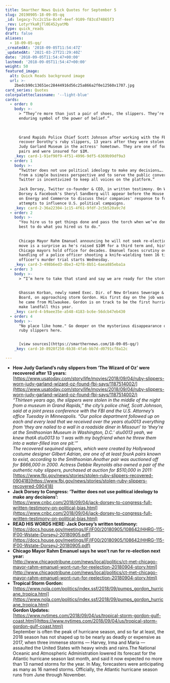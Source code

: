 ```yaml
---
title: Smarther News Quick Quotes for September 5
slug: 20190905-18-09-05-qq
_id: legacy-7cc2c15a-8c4f-4eef-9109-f83cd74865f3
_rev: LotyrYkaRjTl0E452yatMb
type: quick_reads
draft: false
aliases:
  - 18-09-05-qq/
_createdAt: '2018-09-05T11:54:47Z'
_updatedAt: '2021-03-27T21:29:40Z'
date: '2018-09-05T11:54:47+00:00'
lastmod: '2018-09-05T11:54:47+00:00'
weight: 50
featured_image:
  alt: Quick Reads background image
  url: >-
    2bedcb90c13651ec28444916d56c25a866a2f0e12560x1707.jpg
card_series: Quotes
colorpaletteclassname: '--light-blue'
cards:
  - order: 0
    body: >-
      > “They’re more than just a pair of shoes, the slippers. They’re an
      enduring symbol of the power of belief.”  
        
        
        
      Grand Rapids Police Chief Scott Johnson after working with the FBI to
      recover Dorothy's ruby slippers, 13 years after they were stolen from the
      Judy Garland Museum in the actress' hometown. They are one of four known
      pairs and were insured for $1M.
    _key: card-1-91ef90f9-4f51-4996-9df5-6369b99df9a3
  - order: 1
    body: >-
      “Twitter does not use political ideology to make any decisions…. In fact,
      from a simple business perspective and to serve the public conversation,
      Twitter is incentivized to keep all voices on the platform.”  
        
      Jack Dorsey, Twitter co-founder & CEO, in written testimony. On Wednesday,
      Dorsey & Facebook's Sheryl Sandberg will appear before the House Committee
      on Energy and Commerce to discuss their companies' response to foreign
      attempts to influence U.S. political campaigns.
    _key: card-2-36a22304-1c15-4f61-9fdf-2c5b520a9c7d
  - order: 2
    body: >-
      "You hire us to get things done and pass the torch when we’ve done our
      best to do what you hired us to do."  
        
        
      Chicago Mayor Rahm Emanuel announcing he will not seek re-election. The
      move is a surprise as he's raised $10M for a third term and, historically,
      Chicago mayors hold office for decades. Emanuel faces scrutiny over his
      handling of a police officer shooting a knife-wielding teen 16 times. The
      officer's murder trial starts Wednesday.
    _key: card-3-498b6ed3-8be3-42f8-8b51-6aea885eba1a
  - order: 3
    body: >-
      > “I’m here to take that stand and say we are ready for the storm.”  
        
        
      Ghassan Korban, newly named Exec. Dir. of New Orleans Sewerage & Water
      Board, on approaching storm Gordon. His first day on the job was Tuesday;
      he came from Milwaukee. Gordon is on track to be the first hurricane to
      make landfall this year.
    _key: card-4-b9aee35e-a548-4183-bc6e-56dcb47eb430
  - order: 4
    body: >-
      "No place like home." Go deeper on the mysterious disappearance of those
      ruby slippers here.


      [view sources](https://smarthernews.com/18-09-05-qq/)
    _key: card-10-8928f258-6b38-4fa6-bb7d-d0791cf8a12c

---
```

* **How Judy Garland’s ruby slippers from ‘The Wizard of Oz’ were recovered after 13 years:**  
[https://www.usatoday.com/story/life/movies/2018/09/04/ruby-slippers-worn-judy-garland-wizard-oz-found-fbi-says/1187514002/](https://www.usatoday.com/story/life/movies/2018/09/04/ruby-slippers-worn-judy-garland-wizard-oz-found-fbi-says/1187514002/)  
_“Thirteen years ago, the slippers were stolen in the middle of the night from a museum in Grand Rapids,” the city’s police chief, Scott Johnson, said at a joint press conference with the FBI and the U.S. Attorney’s office Tuesday in Minneapolis. “Our police department followed up on each and every lead that we received over the years a\u0013 everything from ‘they are nailed to a wall in a roadside diner in Missouri’ to ‘they’re at the Smithsonian Museum in Washington, D.C.’ a\u0013 yeah, we knew thatA a\u0013 to ‘I was with my boyfriend when he threw them into a water-filled iron ore pit.'”_  
_The recovered sequined slippers, which were created by Hollywood costume designer Gilbert Adrian, are one of at least fourA pairs known to exist, according to the Smithsonian.Another pair was auctioned off for $666,000 in 2000. Actress Debbie Reynolds also owned a pair of the authentic ruby slippers, purchased at auction for $510,000 in 2011:_  
[https://www.fbi.gov/news/stories/stolen-ruby-slippers-recovered-090418](https://www.fbi.gov/news/stories/stolen-ruby-slippers-recovered-090418)
* **Jack Dorsey to Congress: ‘Twitter does not use political ideology to make any decisions’:**  
[https://www.cnbc.com/2018/09/04/jack-dorsey-to-congress-full-written-testimony-on-political-bias.html](https://www.cnbc.com/2018/09/04/jack-dorsey-to-congress-full-written-testimony-on-political-bias.html)
* **READ HIS WORDS HERE: Jack Dorsey’s written testimony:**  
[https://docs.house.gov/meetings/IF/IF00/20180905/108642/HHRG-115-IF00-Wstate-DorseyJ-20180905.pdf](https://docs.house.gov/meetings/IF/IF00/20180905/108642/HHRG-115-IF00-Wstate-DorseyJ-20180905.pdf)
* **Chicago Mayor Rahm Emanuel says he won’t run for re-election next year:**  
[http://www.chicagotribune.com/news/local/politics/ct-met-chicago-mayor-rahm-emanuel-wont-run-for-reelection-20180904-story.html](http://www.chicagotribune.com/news/local/politics/ct-met-chicago-mayor-rahm-emanuel-wont-run-for-reelection-20180904-story.html)
* **Tropical Storm Gordon:**  
[https://www.nola.com/politics/index.ssf/2018/09/pumps_gordon_hurricane_tropica.html](https://www.nola.com/politics/index.ssf/2018/09/pumps_gordon_hurricane_tropica.html)  
**Gordon Updates:**  
[https://www.nytimes.com/2018/09/04/us/tropical-storm-gordon-gulf-coast.html](https://www.nytimes.com/2018/09/04/us/tropical-storm-gordon-gulf-coast.html)  
September is often the peak of hurricane season, and so far at least, the 2018 season has not shaped up to be nearly as deadly or expensive as 2017, when three immense storms — Harvey, Irma and Maria — assaulted the United States with heavy winds and rains.The National Oceanic and Atmospheric Administration lowered its forecast for the Atlantic hurricane season last month, and said it now expected no more than 13 named storms for the year. In May, forecasters were anticipating as many as 16 named storms. Officially, the Atlantic hurricane season runs from June through November.